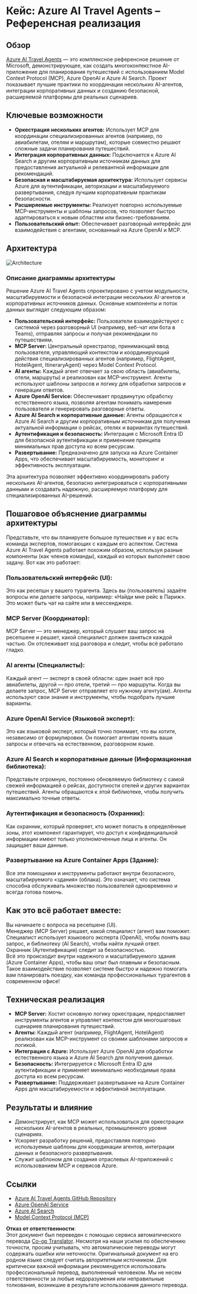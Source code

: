 <!--
CO_OP_TRANSLATOR_METADATA:
{
  "original_hash": "4d3415b9d2bf58bc69be07f945a69e07",
  "translation_date": "2025-06-13T21:40:49+00:00",
  "source_file": "09-CaseStudy/travelagentsample.md",
  "language_code": "ru"
}
-->
# Кейс: Azure AI Travel Agents – Референсная реализация

## Обзор

[Azure AI Travel Agents](https://github.com/Azure-Samples/azure-ai-travel-agents) — это комплексное референсное решение от Microsoft, демонстрирующее, как создать многоконтекстное AI-приложение для планирования путешествий с использованием Model Context Protocol (MCP), Azure OpenAI и Azure AI Search. Проект показывает лучшие практики по координации нескольких AI-агентов, интеграции корпоративных данных и созданию безопасной, расширяемой платформы для реальных сценариев.

## Ключевые возможности
- **Оркестрация нескольких агентов:** Использует MCP для координации специализированных агентов (например, по авиабилетам, отелям и маршрутам), которые совместно решают сложные задачи планирования путешествий.
- **Интеграция корпоративных данных:** Подключается к Azure AI Search и другим корпоративным источникам данных для предоставления актуальной и релевантной информации для рекомендаций.
- **Безопасная и масштабируемая архитектура:** Использует сервисы Azure для аутентификации, авторизации и масштабируемого развертывания, следуя лучшим корпоративным практикам безопасности.
- **Расширяемые инструменты:** Реализует повторно используемые MCP-инструменты и шаблоны запросов, что позволяет быстро адаптироваться к новым областям или бизнес-требованиям.
- **Пользовательский опыт:** Обеспечивает разговорный интерфейс для взаимодействия с агентами, основанный на Azure OpenAI и MCP.

## Архитектура
![Architecture](https://raw.githubusercontent.com/Azure-Samples/azure-ai-travel-agents/main/docs/ai-travel-agents-architecture-diagram.png)

### Описание диаграммы архитектуры

Решение Azure AI Travel Agents спроектировано с учетом модульности, масштабируемости и безопасной интеграции нескольких AI-агентов и корпоративных источников данных. Основные компоненты и поток данных выглядят следующим образом:

- **Пользовательский интерфейс:** Пользователи взаимодействуют с системой через разговорный UI (например, веб-чат или бота в Teams), отправляя запросы и получая рекомендации по путешествиям.
- **MCP Server:** Центральный оркестратор, принимающий ввод пользователя, управляющий контекстом и координирующий действия специализированных агентов (например, FlightAgent, HotelAgent, ItineraryAgent) через Model Context Protocol.
- **AI агенты:** Каждый агент отвечает за свою область (авиабилеты, отели, маршруты) и реализован как MCP-инструмент. Агенты используют шаблоны запросов и логику для обработки запросов и генерации ответов.
- **Azure OpenAI Service:** Обеспечивает продвинутую обработку естественного языка, позволяя агентам понимать намерения пользователя и генерировать разговорные ответы.
- **Azure AI Search и корпоративные данные:** Агенты обращаются к Azure AI Search и другим корпоративным источникам для получения актуальной информации о рейсах, отелях и вариантах путешествий.
- **Аутентификация и безопасность:** Интеграция с Microsoft Entra ID для безопасной аутентификации и применение принципа минимальных прав доступа ко всем ресурсам.
- **Развертывание:** Предназначено для запуска на Azure Container Apps, что обеспечивает масштабируемость, мониторинг и эффективность эксплуатации.

Эта архитектура позволяет эффективно координировать работу нескольких AI-агентов, безопасно интегрироваться с корпоративными данными и создавать надежную, расширяемую платформу для специализированных AI-решений.

## Пошаговое объяснение диаграммы архитектуры
Представьте, что вы планируете большое путешествие и у вас есть команда экспертов, помогающих с каждым его аспектом. Система Azure AI Travel Agents работает похожим образом, используя разные компоненты (как членов команды), каждый из которых выполняет свою задачу. Вот как это работает:

### Пользовательский интерфейс (UI):
Это как ресепшн у вашего турагента. Здесь вы (пользователь) задаёте вопросы или делаете запросы, например: «Найди мне рейс в Париж». Это может быть чат на сайте или в мессенджере.

### MCP Server (Координатор):
MCP Server — это менеджер, который слушает ваш запрос на ресепшене и решает, какой специалист должен заняться каждой частью. Он отслеживает ход разговора и следит, чтобы всё работало гладко.

### AI агенты (Специалисты):
Каждый агент — эксперт в своей области: один знает всё про авиабилеты, другой — про отели, третий — про маршруты. Когда вы делаете запрос, MCP Server отправляет его нужному агенту(ам). Агенты используют свои знания и инструменты, чтобы подобрать лучшие варианты.

### Azure OpenAI Service (Языковой эксперт):
Это как языковой эксперт, который точно понимает, что вы хотите, независимо от формулировки. Он помогает агентам понять ваши запросы и отвечать на естественном, разговорном языке.

### Azure AI Search и корпоративные данные (Информационная библиотека):
Представьте огромную, постоянно обновляемую библиотеку с самой свежей информацией о рейсах, доступности отелей и других вариантах путешествий. Агенты обращаются к этой библиотеке, чтобы получить максимально точные ответы.

### Аутентификация и безопасность (Охранник):
Как охранник, который проверяет, кто может попасть в определённые зоны, этот компонент гарантирует, что доступ к конфиденциальной информации имеют только уполномоченные лица и агенты. Он защищает ваши данные.

### Развертывание на Azure Container Apps (Здание):
Все эти помощники и инструменты работают внутри безопасного, масштабируемого «здания» (облака). Это означает, что система способна обслуживать множество пользователей одновременно и всегда готова помочь.

## Как это всё работает вместе:

Вы начинаете с вопроса на ресепшене (UI).  
Менеджер (MCP Server) решает, какой специалист (агент) вам поможет.  
Специалист использует языкового эксперта (OpenAI), чтобы понять ваш запрос, и библиотеку (AI Search), чтобы найти лучший ответ.  
Охранник (Аутентификация) следит за безопасностью.  
Всё это происходит внутри надежного и масштабируемого здания (Azure Container Apps), чтобы ваш опыт был плавным и безопасным.  
Такое взаимодействие позволяет системе быстро и надежно помогать вам планировать поездку, как команда профессиональных турагентов в современном офисе!

## Техническая реализация
- **MCP Server:** Хостит основную логику оркестрации, предоставляет инструменты агентов и управляет контекстом для многошаговых сценариев планирования путешествий.
- **Агенты:** Каждый агент (например, FlightAgent, HotelAgent) реализован как MCP-инструмент со своими шаблонами запросов и логикой.
- **Интеграция с Azure:** Использует Azure OpenAI для обработки естественного языка и Azure AI Search для получения данных.
- **Безопасность:** Интегрируется с Microsoft Entra ID для аутентификации и применяет минимально необходимые права доступа ко всем ресурсам.
- **Развертывание:** Поддерживает развертывание на Azure Container Apps для масштабируемости и эффективной эксплуатации.

## Результаты и влияние
- Демонстрирует, как MCP может использоваться для оркестрации нескольких AI-агентов в реальных, промышленного уровня сценариях.
- Ускоряет разработку решений, предоставляя повторно используемые шаблоны для координации агентов, интеграции данных и безопасного развертывания.
- Служит шаблоном для создания отраслевых AI-приложений с использованием MCP и сервисов Azure.

## Ссылки
- [Azure AI Travel Agents GitHub Repository](https://github.com/Azure-Samples/azure-ai-travel-agents)
- [Azure OpenAI Service](https://azure.microsoft.com/en-us/products/ai-services/openai-service/)
- [Azure AI Search](https://azure.microsoft.com/en-us/products/ai-services/ai-search/)
- [Model Context Protocol (MCP)](https://modelcontextprotocol.io/)

**Отказ от ответственности**:  
Этот документ был переведен с помощью сервиса автоматического перевода [Co-op Translator](https://github.com/Azure/co-op-translator). Несмотря на наши усилия по обеспечению точности, просим учитывать, что автоматические переводы могут содержать ошибки или неточности. Оригинальный документ на его родном языке следует считать авторитетным источником. Для критически важной информации рекомендуется использовать профессиональный перевод, выполненный человеком. Мы не несем ответственности за любые недоразумения или неправильные толкования, возникшие в результате использования данного перевода.